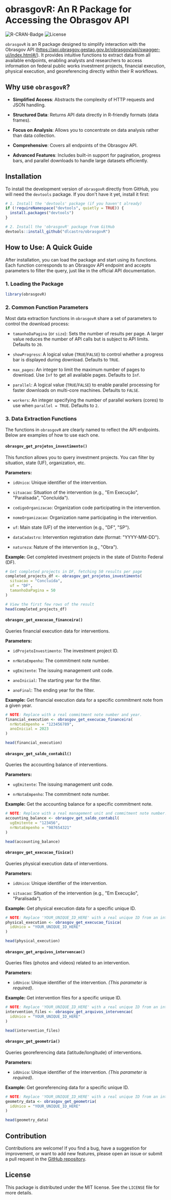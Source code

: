 # obrasgovR: An R Package for Accessing the Obrasgov API

![R-CRAN-Badge](https://img.shields.io/badge/R-4.0%2B-blue.svg) ![License](https://img.shields.io/badge/License-MIT-green.svg)

`obrasgovR` is an R package designed to simplify interaction with the Obrasgov API (<https://api.obrasgov.gestao.gov.br/obrasgov/api/swagger-ui/index.html#/>). It provides intuitive functions to extract data from all available endpoints, enabling analysts and researchers to access information on federal public works investment projects, financial execution, physical execution, and georeferencing directly within their R workflows.

## Why use `obrasgovR`?

* **Simplified Access**: Abstracts the complexity of HTTP requests and JSON handling.

* **Structured Data**: Returns API data directly in R-friendly formats (data frames).

* **Focus on Analysis**: Allows you to concentrate on data analysis rather than data collection.

* **Comprehensive**: Covers all endpoints of the Obrasgov API.

* **Advanced Features**: Includes built-in support for pagination, progress bars, and parallel downloads to handle large datasets efficiently.

## Installation

To install the development version of `obrasgovR` directly from GitHub, you will need the `devtools` package. If you don't have it yet, install it first:

```r
# 1. Install the 'devtools' package (if you haven't already)
if (!requireNamespace("devtools", quietly = TRUE)) {
  install.packages("devtools")
}

# 2. Install the 'obrasgovR' package from GitHub
devtools::install_github("dlcastro/obrasgovR")
```

## How to Use: A Quick Guide

After installation, you can load the package and start using its functions. Each function corresponds to an Obrasgov API endpoint and accepts parameters to filter the query, just like in the official API documentation.

### 1. Loading the Package

```r
library(obrasgovR)
```

### 2. Common Function Parameters

Most data extraction functions in `obrasgovR` share a set of parameters to control the download process:

* `tamanhoDaPagina` (or `size`): Sets the number of results per page. A larger value reduces the number of API calls but is subject to API limits. Defaults to `20`.

* `showProgress`: A logical value (`TRUE`/`FALSE`) to control whether a progress bar is displayed during download. Defaults to `TRUE`.

* `max_pages`: An integer to limit the maximum number of pages to download. Use `Inf` to get all available pages. Defaults to `Inf`.

* `parallel`: A logical value (`TRUE`/`FALSE`) to enable parallel processing for faster downloads on multi-core machines. Defaults to `FALSE`.

* `workers`: An integer specifying the number of parallel workers (cores) to use when `parallel = TRUE`. Defaults to `2`.

### 3. Data Extraction Functions

The functions in `obrasgovR` are clearly named to reflect the API endpoints. Below are examples of how to use each one.

#### `obrasgov_get_projetos_investimento()`

This function allows you to query investment projects. You can filter by situation, state (UF), organization, etc.

**Parameters:**

* `idUnico`: Unique identifier of the intervention.

* `situacao`: Situation of the intervention (e.g., "Em Execução", "Paralisada", "Concluída").

* `codigoOrganizacao`: Organization code participating in the intervention.

* `nomeOrganizacao`: Organization name participating in the intervention.

* `uf`: Main state (UF) of the intervention (e.g., "DF", "SP").

* `dataCadastro`: Intervention registration date (format: "YYYY-MM-DD").

* `natureza`: Nature of the intervention (e.g., "Obra").

**Example:** Get completed investment projects in the state of Distrito Federal (DF).

```r
# Get completed projects in DF, fetching 50 results per page
completed_projects_df <- obrasgov_get_projetos_investimento(
  situacao = "Concluída",
  uf = "DF",
  tamanhoDaPagina = 50 
)

# View the first few rows of the result
head(completed_projects_df)
```

#### `obrasgov_get_execucao_financeira()`

Queries financial execution data for interventions.

**Parameters:**

* `idProjetoInvestimento`: The investment project ID.

* `nrNotaEmpenho`: The commitment note number.

* `ugEmitente`: The issuing management unit code.

* `anoInicial`: The starting year for the filter.

* `anoFinal`: The ending year for the filter.

**Example:** Get financial execution data for a specific commitment note from a given year.

```r
# NOTE: Replace with a real commitment note number and year.
financial_execution <- obrasgov_get_execucao_financeira(
  nrNotaEmpenho = "123456789",
  anoInicial = 2023
)

head(financial_execution)
```

#### `obrasgov_get_saldo_contabil()`

Queries the accounting balance of interventions.

**Parameters:**

* `ugEmitente`: The issuing management unit code.

* `nrNotaEmpenho`: The commitment note number.

**Example:** Get the accounting balance for a specific commitment note.

```r
# NOTE: Replace with a real management unit and commitment note number.
accounting_balance <- obrasgov_get_saldo_contabil(
  ugEmitente = "123456",
  nrNotaEmpenho = "987654321"
)

head(accounting_balance)
```

#### `obrasgov_get_execucao_fisica()`

Queries physical execution data of interventions.

**Parameters:**

* `idUnico`: Unique identifier of the intervention.

* `situacao`: Situation of the intervention (e.g., "Em Execução", "Paralisada").

**Example:** Get physical execution data for a specific unique ID.

```r
# NOTE: Replace 'YOUR_UNIQUE_ID_HERE' with a real unique ID from an intervention.
physical_execution <- obrasgov_get_execucao_fisica(
  idUnico = "YOUR_UNIQUE_ID_HERE"
)

head(physical_execution)
```

#### `obrasgov_get_arquivos_intervencao()`

Queries files (photos and videos) related to an intervention.

**Parameters:**

* `idUnico`: Unique identifier of the intervention. *(This parameter is required)*.

**Example:** Get intervention files for a specific unique ID.

```r
# NOTE: Replace 'YOUR_UNIQUE_ID_HERE' with a real unique ID from an intervention.
intervention_files <- obrasgov_get_arquivos_intervencao(
  idUnico = "YOUR_UNIQUE_ID_HERE"
)

head(intervention_files)
```

#### `obrasgov_get_geometria()`

Queries georeferencing data (latitude/longitude) of interventions.

**Parameters:**

* `idUnico`: Unique identifier of the intervention. *(This parameter is required)*.

**Example:** Get georeferencing data for a specific unique ID.

```r
# NOTE: Replace 'YOUR_UNIQUE_ID_HERE' with a real unique ID from an intervention.
geometry_data <- obrasgov_get_geometria(
  idUnico = "YOUR_UNIQUE_ID_HERE"
)

head(geometry_data)
```

## Contribution

Contributions are welcome! If you find a bug, have a suggestion for improvement, or want to add new features, please open an issue or submit a pull request in the [GitHub repository](https://github.com/dlcastro/obrasgovR).

## License

This package is distributed under the MIT license. See the `LICENSE` file for more details.
